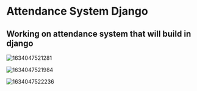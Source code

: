 # Attendance System Django

## Working on attendance system that will build in django

![1634047521281](https://github.com/Muhammad-Usama-07/Attendance_System_Django/assets/51862131/30a9f8c2-2703-4c90-8046-f60c49d8a658)

![1634047521984](https://github.com/Muhammad-Usama-07/Attendance_System_Django/assets/51862131/8ef2f03a-e606-4a39-b38e-b6a8d0b19b6e)

![1634047522236](https://github.com/Muhammad-Usama-07/Attendance_System_Django/assets/51862131/b090bf44-5016-444b-8c78-3de7159a627b)
